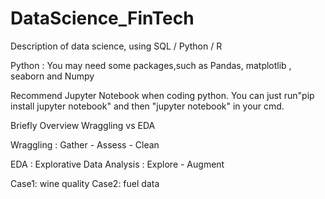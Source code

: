 # DataScience_FinTech
Description of data science, using SQL / Python / R

Python : You may need some packages,such as Pandas, matplotlib , seaborn and Numpy

Recommend Jupyter Notebook when coding python.
You can just run"pip install jupyter notebook" and then "jupyter notebook" in your cmd.

Briefly Overview
Wraggling vs EDA

Wraggling : Gather - Assess - Clean

EDA : Explorative Data Analysis : Explore - Augment

Case1: wine quality
Case2: fuel data

